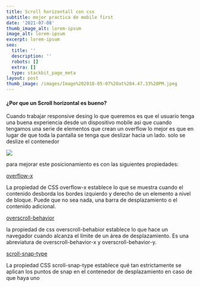 ```yaml
---
title: Scroll horizontall con css
subtitle: mejor practica de mobile first
date: '2021-07-08'
thumb_image_alt: lorem-ipsum
image_alt: lorem-ipsum
excerpt: lorem-ipsum
seo:
  title: ''
  description: ''
  robots: []
  extra: []
  type: stackbit_page_meta
layout: post
thumb_image: /images/Image%202018-05-07%20at%204.47.33%20PM.jpeg
---
```

#### ¿Por que un Scroll horizontal es bueno?

Cuando trabajar responsive desing lo que queremos es que el usuario tenga una buena experiencia desde un dispositivo mobile asi que cuando tengamos una serie de elementos que crean un overflow lo mejor es que en lugar de que toda la pantalla se tenga que deslizar hacia un lado. solo se deslize el contenedor 



![](https://francescricart.com/wp-content/uploads/2018/12/resumen-propiedad-overflow-css.jpg)

para mejorar este posicionamiento es con las siguientes propiedades: 

[overflow-x](https://developer.mozilla.org/en-US/docs/Web/CSS/overflow-x)

La propiedad de CSS overflow-x establece lo que se muestra cuando el contenido desborda los bordes izquierdo y derecho de un elemento a nivel de bloque. Puede que no sea nada, una barra de desplazamiento o el contenido adicional.

[overscroll-behavior](https://developer.mozilla.org/en-US/docs/Web/CSS/overscroll-behavior)

la propiedad de css overscroll-behabior establece lo que hace un navegador cuando alcanza el límite de un área de desplazamiento. Es una abreviatura de overscroll-behavior-x y overscroll-behavior-y.

[scroll-snap-type](https://developer.mozilla.org/en-US/docs/Web/CSS/scroll-snap-type)

La propiedad CSS scroll-snap-type establece qué tan estrictamente se aplican los puntos de snap en el contenedor de desplazamiento en caso de que haya uno
